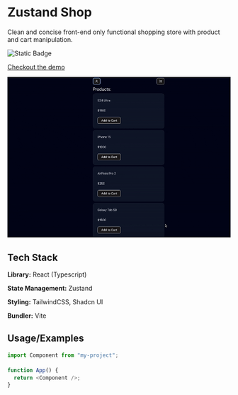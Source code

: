 # Zustand Shop

Clean and concise front-end only functional shopping store with product and cart manipulation.

![Static Badge](https://img.shields.io/badge/React-%2361DAFB?style=for-the-badge&logo=react&logoColor=%2361DAFB&labelColor=black)

[Checkout the demo](https://vinodg006.github.io/zustand_shop/)

![Demo](demo.gif)

## Tech Stack

**Library:** React (Typescript)

**State Management:** Zustand

**Styling:** TailwindCSS, Shadcn UI

**Bundler:** Vite

## Usage/Examples

```javascript
import Component from "my-project";

function App() {
  return <Component />;
}
```
